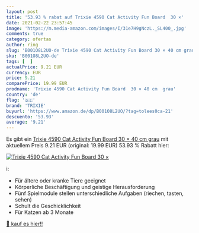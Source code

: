 ```yaml
---
layout: post
title: '53.93 % rabat auf Trixie 4590 Cat Activity Fun Board  30 ×'
date: 2021-02-22 23:57:45
image: 'https://m.media-amazon.com/images/I/31e7H9gNczL._SL400_.jpg'
comments: true
category: ofertas
author: ring
slug: 'B001O8L2UO-de Trixie 4590 Cat Activity Fun Board 30 × 40 cm grau'
sku: 'B001O8L2UO-de'
tags: [  ]
actualPrice: 9.21 EUR
currency: EUR
price: 9.21
comparePrice: 19.99 EUR
prodname: 'Trixie 4590 Cat Activity Fun Board  30 × 40 cm  grau'
country: 'de'
flag: '🇩🇪'
brand: 'TRIXIE'
buyurl: 'https://www.amazon.de/dp/B001O8L2UO/?tag=tolees0ca-21'
descuento: '53.93'
average: '9.21'
---
```


Es gibt ein [Trixie 4590 Cat Activity Fun Board  30 × 40 cm  grau](https://www.amazon.de/dp/B001O8L2UO/?tag=tolees0ca-21) mit aktuellem Preis 9.21 EUR (original: 19.99 EUR) 53.93 % Rabatt hier:

[![Trixie 4590 Cat Activity Fun Board  30 ×](https://m.media-amazon.com/images/I/31e7H9gNczL._SL400_.jpg)](https://www.amazon.de/dp/B001O8L2UO/?tag=tolees0ca-21)

ℹ️:

- Für ältere oder kranke Tiere geeignet
- Körperliche Beschäftigung und geistige Herausforderung
- Fünf Spielmodule stellen unterschiedliche Aufgaben (riechen, tasten, sehen)
- Schult die Geschicklichkeit
- Für Katzen ab 3 Monate

[🛒 kauf es hier!!](https://www.amazon.de/dp/B001O8L2UO/?tag=tolees0ca-21)
